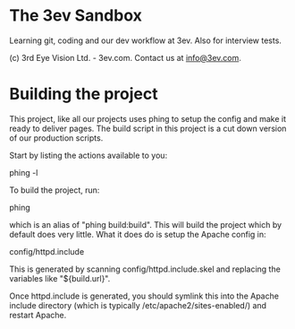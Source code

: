 The 3ev Sandbox
===============

Learning git, coding and our dev workflow at 3ev. Also for interview tests.

(c) 3rd Eye Vision Ltd. - 3ev.com. Contact us at info@3ev.com.

Building the project
====================
This project, like all our projects uses phing to setup the config and make it ready 
to deliver pages. The build script in this project is a cut down version of our 
production scripts.

Start by listing the actions available to you:

  phing -l

To build the project, run:

  phing

which is an alias of "phing build:build". This will build the project which by default 
does very little. What it does do is setup the Apache config in:

  config/httpd.include

This is generated by scanning config/httpd.include.skel and replacing the variables like
"${build.url}". 

Once httpd.include is generated, you should symlink this into the Apache include directory
(which is typically /etc/apache2/sites-enabled/) and restart Apache.